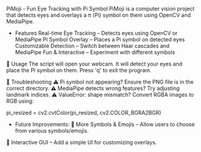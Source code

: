 PiMoji - Fun Eye Tracking with Pi Symbol
PiMoji is a computer vision project that detects eyes and overlays a π (Pi) symbol on them using OpenCV and MediaPipe.

 - Features
 Real-time Eye Tracking – Detects eyes using OpenCV or MediaPipe
 Pi Symbol Overlay – Places a Pi symbol on detected eyes
 Customizable Detection – Switch between Haar cascades and MediaPipe
 Fun & Interactive – Experiment with different symbols

📌 Usage
The script will open your webcam.
It will detect your eyes and place the Pi symbol on them.
Press 'q' to exit the program.

🔧 Troubleshooting
⚠️ Pi symbol not appearing? Ensure the PNG file is in the correct directory.
⚠️ MediaPipe detects wrong features? Try adjusting landmark indices.
⚠️ ValueError: shape mismatch? Convert RGBA images to RGB using:

pi_resized = cv2.cvtColor(pi_resized, cv2.COLOR_BGRA2BGR)

 - Future Improvements:
🔹 More Symbols & Emojis – Allow users to choose from various symbols/emojis.

🔹 Interactive GUI – Add a simple UI for customizing overlays.
